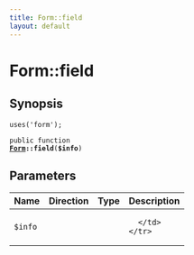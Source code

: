 ```yaml
---
title: Form::field
layout: default
---
```


# Form::field

## Synopsis

<code>uses('form');</code>

<code>public function <b><a href="Form">Form</a>::field</b>(<b>$info</b>)</code>

## Parameters

<table>
  <thead>
    <tr>
      <th>Name</th>
      <th>Direction</th>
      <th>Type</th>
      <th>Description</th>
    </tr>
  </thead>
  <tbody>
    <tr>
      <td><code>$info</code>
      <td><i></i></td>
      <td></td>
      <td>

      </td>
    </tr>
  </tbody>
</table>

